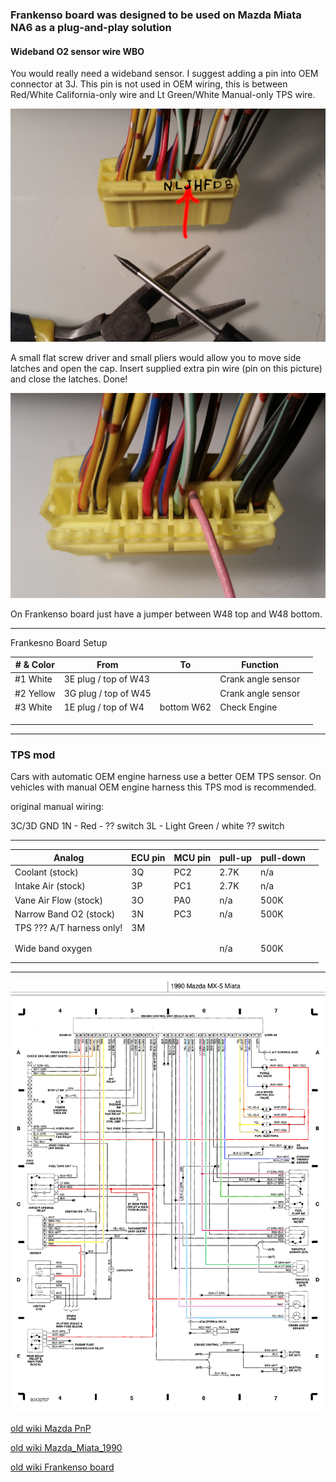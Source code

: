 
### Frankenso board was designed to be used on Mazda Miata NA6 as a plug-and-play solution


#### Wideband O2 sensor wire WBO

You would really need a wideband sensor. I suggest adding a pin into OEM connector at 3J. This pin is not used in OEM wiring,
this is between Red/White California-only wire and Lt Green/White Manual-only TPS wire.

![3J](j_pin_for_wbo.jpg)

A small flat screw driver and small pliers would allow you to move side latches and open the cap.
Insert supplied extra pin wire (pin on this picture) and close the latches. Done!

![extra wire](latches_open_J_wbo_added.jpg)
 
On Frankenso board just have a jumper between W48 top and W48 bottom.

-----------------------------------
Frankesno Board Setup

| # & Color | From | To | Function |   |
|------|------|----|-------|---|
| #1 White   | 3E plug / top of W43  |    |    Crank angle sensor   |   |
| #2 Yellow  | 3G plug / top of W45  |    |    Crank angle sensor   |   |
| #3 White   | 1E plug / top of W4   | bottom W62  |  Check Engine     |   | 
|      |      |    |       |   |
|      |      |    |       |   |
|      |      |    |       |   |

-----------------------------------


### TPS mod
Cars with automatic OEM engine harness use a better OEM TPS sensor.
On vehicles with manual OEM engine harness this TPS mod is recommended.

original manual wiring:

3C/3D GND
1N - Red - ?? switch
3L - Light Green / white ?? switch


-----------------------------------

| Analog        | ECU pin |MCU pin |  pull-up | pull-down |   |  
|------|------|----|-------|---|---|
| Coolant (stock)       | 3Q | PC2 |  2.7K | n/a      |   |
| Intake Air (stock)    | 3P | PC1 |  2.7K | n/a      |   |
| Vane Air Flow (stock) | 3O | PA0 |  n/a  | 500K     |   |
| Narrow Band O2 (stock)| 3N | PC3 |  n/a  | 500K  |
| TPS ??? A/T harness only!    | 3M     |    |       |   |
|      |      |    |       |   |
|      |      |    |       |   |
| Wide band oxygen   |      |    |   n/a    | 500K  |
|      |      |    |       |   |
|      |      |    |       |   |

-----------------------------------



![Engine Wiring](../../oem_docs/Mazda/1990_Miata/1990_miata_us.png)

[old wiki Mazda PnP](https://rusefi.com/wiki/index.php?title=Manual:Hardware:Mazda_PnP)

[old wiki Mazda_Miata_1990](https://rusefi.com/wiki/index.php?title=Vehicle:Mazda_Miata_1990)

[old wiki Frankenso board](https://rusefi.com/wiki/index.php?title=Manual:Hardware_Frankenso_board)
